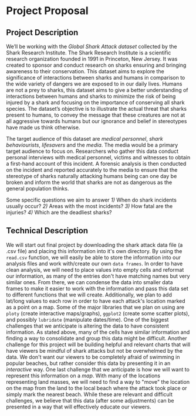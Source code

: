 # Project Proposal

## Project Description
We’ll be working with the *_Global Shark Attack dataset_* collected by the Shark Research Institute. The Shark Research Institute is a scientific research organization founded in 1991 in Princeton, New Jersey. It was created to sponsor and conduct research on sharks ensuring and bringing awareness to their conservation.  This dataset aims to explore the significance of interactions between sharks and humans in comparison to the wide variety of dangers we are exposed to in our daily lives. Humans are not a prey to sharks, this dataset aims to give a better understanding of interactions between humans and sharks to minimize the risk of being injured by a shark and focusing on the importance of conserving all shark species. The dataset’s objective is to illustrate the actual threat that sharks present to humans, to convey the message that these creatures are not at all aggressive towards humans but our ignorance and belief in stereotypes have made us think otherwise.

The target audience of this dataset are _medical personnel_, _shark behaviourists_, _lifesavers_ and the _media_. The media would be a primary target audience to focus on. Researchers who gather this data conduct personal interviews with medical personnel, victims and witnesses to obtain a first-hand account of this incident. A forensic analysis is then conducted on the incident and reported accurately to the media to ensure that the stereotype of sharks naturally attacking humans being can one day be broken and inform the world that sharks are not as dangerous as the general population thinks.

Some specific questions we aim to answer
*1)* When do shark incidents usually occur?
*2)* Areas with the most incidents?
*3)* How fatal are the injuries?
*4)* Which are the deadliest sharks?

## Technical Description

  We will start out final project by downloading the shark attack data file (a .csv file) and placing this information into it's own directory.  By using the `read.csv` function, we will easily be able to store the information into our analysis files and work with/create our own `data frames`.  In order to have clean analysis, we will need to place values into empty cells and reformat our information, as many of the entries don't have matching names but very similar ones.  From there, we can condense the data into smaller data frames to make it easier to work with the information and pass this data set to different functions that we will create.  Additionally, we plan to add lat/long values to each row in order to have each attack's location marked as a point on a map.  Some of the major libraries that we plan on using are `ploty` (create interactive maps/graphs), `ggplot2` (create some scatter plots), and possibly `lubridate` (manipulate dates/time).  One of the biggest challenges that we anticipate is altering the data to have consistent information.  As stated above, many of the cells have similar information and finding a way to consolidate and group this data might be difficult.  Another challenge for this project will be building helpful and relevant charts that will have viewers be mindful of shark attacks but not be overwhelmed by the data.  We don't want our viewers to be completely afraid of swimming in popular beaches, but rather consider this data by presenting it in an *interactive* way.  One last challenge that we anticipate is how we will want to represent this information on a *map*.  With many of the locations representing land masses, we will need to find a way to "move" the location on the map from the land to the local beach where the attack took place or simply mark the nearest beach.  While these are relevant and difficult challenges, we believe that this data (after some adjustments) can be presented in a way that will effectively educate our viewers. 
